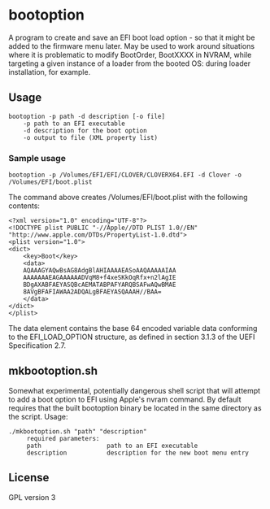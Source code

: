 #  bootoption

A program to create and save an EFI boot load option - so that it might be added to the firmware menu later. May be used to work around situations where it is problematic to modify BootOrder, BootXXXX in NVRAM, while targeting a given instance of a loader from the booted OS: during loader installation, for example.

## Usage

```
bootoption -p path -d description [-o file]
    -p path to an EFI executable
    -d description for the boot option
    -o output to file (XML property list)
```

### Sample usage

```
bootoption -p /Volumes/EFI/EFI/CLOVER/CLOVERX64.EFI -d Clover -o /Volumes/EFI/boot.plist
```
The command above creates /Volumes/EFI/boot.plist with the following contents:

```
<?xml version="1.0" encoding="UTF-8"?>
<!DOCTYPE plist PUBLIC "-//Apple//DTD PLIST 1.0//EN"
"http://www.apple.com/DTDs/PropertyList-1.0.dtd">
<plist version="1.0">
<dict>
    <key>Boot</key>
    <data>
    AQAAAGYAQwBsAG8AdgBlAHIAAAAEASoAAQAAAAAIAA
    AAAAAAAEAGAAAAAADVqM8+f4xeSKkOqRfx+n2lAgIE
    BDgAXABFAEYASQBcAEMATABPAFYARQBSAFwAQwBMAE
    8AVgBFAFIAWAA2ADQALgBFAEYASQAAAH//BAA=
    </data>
</dict>
</plist>
```

The data element contains the base 64 encoded variable data conforming to the EFI_LOAD_OPTION structure, as defined in section 3.1.3 of the UEFI Specification 2.7.

## mkbootoption.sh

Somewhat experimental, potentially dangerous shell script that will attempt to add a boot option to EFI using Apple's nvram command. By default requires that the built bootoption binary be located in the same directory as the script. Usage:

```
./mkbootoption.sh "path" "description"
     required parameters:
     path                  path to an EFI executable
     description           description for the new boot menu entry
```

## License

GPL version 3
